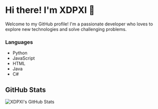 # Hi there! I'm XDPXI 👋

Welcome to my GitHub profile! I'm a passionate developer who loves to explore new technologies and solve challenging problems.

### Languages

- Python
- JavaScript
- HTML
- Java
- C#

## GitHub Stats

![XDPXI's GitHub Stats](https://github-readme-stats.vercel.app/api?username=XDPXI&show_icons=true&theme=radical)
